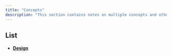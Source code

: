 ```yaml
---
title: "Concepts"
description: "This section contains notes on multiple concepts and other information that can prove useful to developers."
---
```


## List

- #### [Design](./tools/design)
